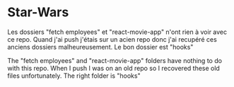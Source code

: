 # Star-Wars
Les dossiers "fetch employees" et "react-movie-app" n'ont rien à voir avec ce repo.
Quand j'ai push j'étais sur un acien repo donc j'ai recupéré ces anciens dossiers malheureusement.
Le bon dossier est "hooks"

The "fetch employees" and "react-movie-app" folders have nothing to do with this repo.
When I push I was on an old repo so I recovered these old files unfortunately.
The right folder is "hooks"
